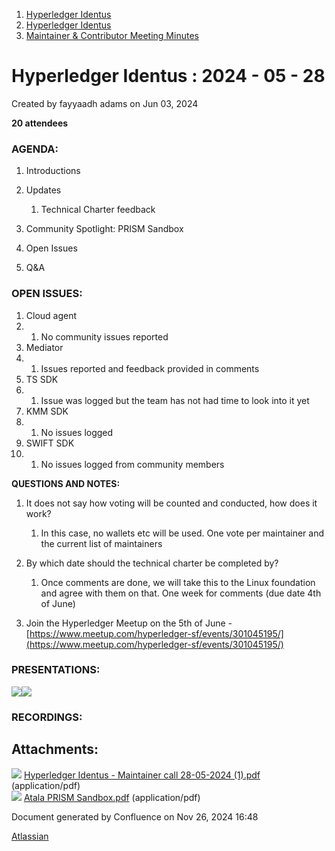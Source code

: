 1. [Hyperledger Identus](index.html)
2. [Hyperledger Identus](Hyperledger-Identus_19333139.html)
3. [Maintainer &amp; Contributor Meeting Minutes](19335911.html)

# Hyperledger Identus : 2024 - 05 - 28

Created by fayyaadh adams on Jun 03, 2024

**20 attendees**

### AGENDA:

1. Introductions
2. Updates
   
   1. Technical Charter feedback
3. Community Spotlight: PRISM Sandbox
4. Open Issues
5. Q&amp;A

### OPEN ISSUES:

01. Cloud agent
02. 1. No community issues reported
03. Mediator
04. 1. Issues reported and feedback provided in comments
05. TS SDK
06. 1. Issue was logged but the team has not had time to look into it yet
07. KMM SDK
08. 1. No issues logged
09. SWIFT SDK
10. 1. No issues logged from community members

**QUESTIONS AND NOTES:**

1. It does not say how voting will be counted and conducted, how does it work?
   
   1. In this case, no wallets etc will be used. One vote per maintainer and the current list of maintainers
2. By which date should the technical charter be completed by?
   
   1. Once comments are done, we will take this to the Linux foundation and agree with them on that. One week for comments (due date 4th of June)
3. Join the Hyperledger Meetup on the 5th of June - [https://www.meetup.com/hyperledger-sf/events/301045195/](https://www.meetup.com/hyperledger-sf/events/301045195/)

### PRESENTATIONS:

[![](attachments/thumbnails/19334635/19335927)](attachments/19334635/19335927.pdf)[![](attachments/thumbnails/19334635/19335928)](attachments/19334635/19335928.pdf)

### RECORDINGS:

## Attachments:

![](images/icons/bullet_blue.gif) [Hyperledger Identus - Maintainer call 28-05-2024 (1).pdf](attachments/19334635/19335927.pdf) (application/pdf)  
![](images/icons/bullet_blue.gif) [Atala PRISM Sandbox.pdf](attachments/19334635/19335928.pdf) (application/pdf)

Document generated by Confluence on Nov 26, 2024 16:48

[Atlassian](http://www.atlassian.com/)
